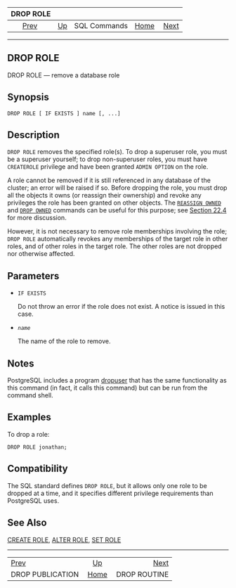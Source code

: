 <!--?xml version="1.0" encoding="UTF-8" standalone="no"?-->

|                       DROP ROLE                      |                                        |              |                                                       |                                              |
| :--------------------------------------------------: | :------------------------------------- | :----------: | ----------------------------------------------------: | -------------------------------------------: |
| [Prev](sql-droppublication.html "DROP PUBLICATION")  | [Up](sql-commands.html "SQL Commands") | SQL Commands | [Home](index.html "PostgreSQL 17devel Documentation") |  [Next](sql-droproutine.html "DROP ROUTINE") |

***

## DROP ROLE

DROP ROLE — remove a database role

## Synopsis

    DROP ROLE [ IF EXISTS ] name [, ...]

## Description

`DROP ROLE` removes the specified role(s). To drop a superuser role, you must be a superuser yourself; to drop non-superuser roles, you must have `CREATEROLE` privilege and have been granted `ADMIN OPTION` on the role.

A role cannot be removed if it is still referenced in any database of the cluster; an error will be raised if so. Before dropping the role, you must drop all the objects it owns (or reassign their ownership) and revoke any privileges the role has been granted on other objects. The [`REASSIGN OWNED`](sql-reassign-owned.html "REASSIGN OWNED") and [`DROP OWNED`](sql-drop-owned.html "DROP OWNED") commands can be useful for this purpose; see [Section 22.4](role-removal.html "22.4. Dropping Roles") for more discussion.

However, it is not necessary to remove role memberships involving the role; `DROP ROLE` automatically revokes any memberships of the target role in other roles, and of other roles in the target role. The other roles are not dropped nor otherwise affected.

## Parameters

* `IF EXISTS`

    Do not throw an error if the role does not exist. A notice is issued in this case.

* *`name`*

    The name of the role to remove.

## Notes

PostgreSQL includes a program [dropuser](app-dropuser.html "dropuser") that has the same functionality as this command (in fact, it calls this command) but can be run from the command shell.

## Examples

To drop a role:

    DROP ROLE jonathan;

## Compatibility

The SQL standard defines `DROP ROLE`, but it allows only one role to be dropped at a time, and it specifies different privilege requirements than PostgreSQL uses.

## See Also

[CREATE ROLE](sql-createrole.html "CREATE ROLE"), [ALTER ROLE](sql-alterrole.html "ALTER ROLE"), [SET ROLE](sql-set-role.html "SET ROLE")

***

|                                                      |                                                       |                                              |
| :--------------------------------------------------- | :---------------------------------------------------: | -------------------------------------------: |
| [Prev](sql-droppublication.html "DROP PUBLICATION")  |         [Up](sql-commands.html "SQL Commands")        |  [Next](sql-droproutine.html "DROP ROUTINE") |
| DROP PUBLICATION                                     | [Home](index.html "PostgreSQL 17devel Documentation") |                                 DROP ROUTINE |
